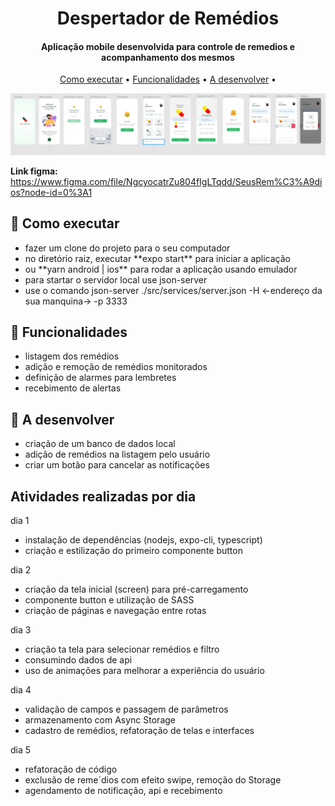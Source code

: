 
<h1 align="center">
  Despertador de Remédios
</h1>

<h4 align="center">Aplicação mobile desenvolvida para controle de remedios e acompanhamento dos mesmos</h4>

<p align="center">
  <a href="#como-executar">Como executar</a> •
  <a href="#funcionalidades">Funcionalidades</a> •
  <a href="#a-desenvolver">A desenvolver</a> •
</p>

![](https://github.com/0rakul0/remedios/blob/main/assets/preview.png)

**Link figma:** https://www.figma.com/file/NgcyocatrZu804fIgLTqdd/SeusRem%C3%A9dios?node-id=0%3A1

## 🚀 Como executar
<ul>
  <li> fazer um clone do projeto para o seu computador </li>
  <li> no diretório raiz, executar **expo start** para iniciar a aplicação </li>
  <li> ou **yarn android | ios** para rodar a aplicação usando emulador </li>
  <li> para startar o servidor local use json-server </li>
  <li> use o comando json-server ./src/services/server.json -H <-endereço da sua manquina-> -p 3333 </li>
</ul>

## 💬 Funcionalidades
<ul>
  <li>listagem dos remédios</li>
  <li>adição e remoção de remédios monitorados</li>
  <li>definição de alarmes para lembretes</li>
  <li>recebimento de alertas</li>
</ul>

## 🔧 A desenvolver
<ul>
  <li>criação de um banco de dados local</li>
  <li>adição de remédios na listagem pelo usuário</li>
  <li>criar um botão para cancelar as notificações</li>
</ul>

## Atividades realizadas por dia
dia 1
- instalação de dependências (nodejs, expo-cli, typescript)
- criação e estilização do primeiro componente button

dia 2
- criação da tela inicial (screen) para pré-carregamento
- componente button e utilização de SASS
- criação de páginas e navegação entre rotas

dia 3 
- criação ta tela para selecionar remédios e filtro
- consumindo dados de api
- uso de animações para melhorar a experiência do usuário

dia 4
- validação de campos e passagem de parâmetros
- armazenamento com Async Storage
- cadastro de remédios, refatoração de telas e interfaces

dia 5
- refatoração de código
- exclusão de reme´dios com efeito swipe, remoção do Storage
- agendamento de notificação, api e recebimento
